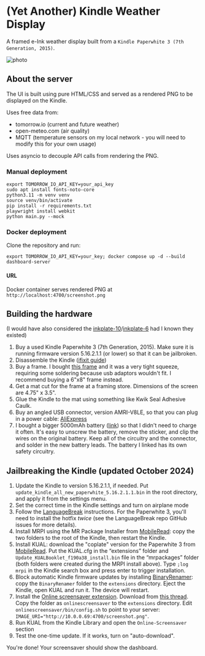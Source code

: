 # (Yet Another) Kindle Weather Display

A framed e-Ink weather display built from a `Kindle Paperwhite 3 (7th Generation, 2015)`.

![photo](https://github.com/user-attachments/assets/6062ded0-b178-4c10-bf79-d50fd1f118e7)

## About the server

The UI is built using pure HTML/CSS and served as a rendered PNG to be displayed on the Kindle.

Uses free data from:

* tomorrow.io (current and future weather)
* open-meteo.com (air quality)
* MQTT (temperature sensors on my local network - you will need to modify this for your own usage)

Uses asyncio to decouple API calls from rendering the PNG.

### Manual deployment

```
export TOMORROW_IO_API_KEY=your_api_key
sudo apt install fonts-noto-core
python3.11 -m venv venv
source venv/bin/activate
pip install -r requirements.txt
playwright install webkit
python main.py --mock
```

### Docker deployment

Clone the repository and run:

```
export TOMORROW_IO_API_KEY=your_key; docker compose up -d --build dashboard-server
```

#### URL

Docker container serves rendered PNG at `http://localhost:4700/screenshot.png`

## Building the hardware

(I would have also considered the [inkplate-10](https://www.crowdsupply.com/soldered/inkplate-10)/[inkplate-6](https://www.crowdsupply.com/soldered/inkplate-6) had I known they existed)

1. Buy a used Kindle Paperwhite 3 (7th Generation, 2015). Make sure it is running firmware version 5.16.2.1.1 (or lower) so that it can be jailbroken.
2. Disassemble the Kindle ([ifixit guide](https://www.ifixit.com/Guide/Kindle+Paperwhite+3rd+Generation+Battery+Replacement/61550))
3. Buy a frame. I bought [this frame](https://www.amazon.com/dp/B003YN10M2?ref=ppx_yo2ov_dt_b_fed_asin_title) and it was a very tight squeeze, requiring some soldering because usb adaptors wouldn't fit. I recommend buying a 6"x8" frame instead.
4. Get a mat cut for the frame at a framing store. Dimensions of the screen are 4.75" x 3.5".
5. Glue the Kindle to the mat using something like Kwik Seal Adhesive Caulk.
6. Buy an angled USB connector, version AMRI-V8LE, so that you can plug in a power cable: [AliExpress](https://www.aliexpress.us/item/3256801306879430.html?spm=a2g0o.order_list.order_list_main.4.6faf1802ifd8ra&gatewayAdapt=glo2usa)
7. I bought a bigger 5000mAh battery ([link](https://www.amazon.com/dp/B08TTLBHSS?ref=ppx_yo2ov_dt_b_fed_asin_title)) so that I didn't need to charge it often. It's easy to unscrew the battery, remove the sticker, and clip the wires on the original battery. Keep all of the circuitry and the connector, and solder in the new battery leads. The battery I linked has its own safety circuitry.

## Jailbreaking the Kindle (updated October 2024)

1. Update the Kindle to version 5.16.2.1.1, if needed. Put `update_kindle_all_new_paperwhite_5.16.2.1.1.bin` in the root directory, and apply it from the settings menu.
2. Set the correct time in the Kindle settings and turn on airplane mode
3. Follow the [LanguageBreak](https://github.com/notmarek/LanguageBreak) instructions. For the Paperwhite 3, you'll need to install the hotfix _twice_ (see the LanguageBreak repo GitHub issues for more details).
4. Install MRPI using the MR Package Installer from [MobileRead](https://www.mobileread.com/forums/showthread.php?t=225030): copy the two folders to the root of the Kindle, then restart the Kindle.
5. Install KUAL: download the "coplate" version for the Paperwhite 3 from [MobileRead](https://www.mobileread.com/forums/showthread.php?t=225030). Put the KUAL.cfg in the “extensions” folder and `Update_KUALBooklet_f190a38_install.bin` file in the “mrpackages” folder (both folders were created during the MRPI install above). Type `;log mrpi` in the Kindle search box and press enter to trigger installation. 
6. Block automatic Kindle firmware updates by installing [BinaryRenamer](https://www.mobileread.com/forums/showthread.php?t=357438): copy the `BinaryRenamer` folder to the `extensions` directory. Eject the Kindle, open KUAL and run it. The device will restart.
7. Install the [Online screensaver extension](https://www.mobileread.com/forums/showthread.php?t=236104). Download from [this thread](https://github.com/Kuhno92/onlinescreensaverPW2). Copy the folder as `onlinescreensaver` to the `extensions` directory. Edit `onlinescreensaver/bin/config.sh` to point to your server: `IMAGE_URI="http://10.0.0.69:4700/screenshot.png"`.
8. Run KUAL from the Kindle Library and open the `Online-Screensaver` section
9. Test the one-time update. If it works, turn on "auto-download".

You're done! Your screensaver should show the dashboard.
